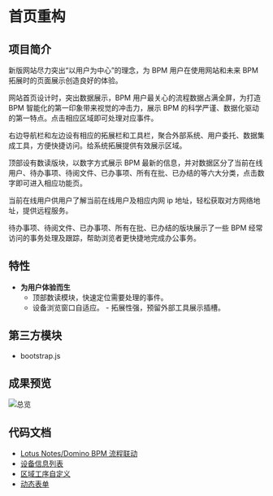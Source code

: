 # 首页重构

## 项目简介

新版网站尽力突出“以用户为中心”的理念，为 BPM 用户在使用网站和未来 BPM 拓展时的页面展示创造良好的体验。

网站首页设计时，突出数据展示，BPM 用户最关心的流程数据占满全屏，为打造 BPM 智能化的第一印象带来视觉的冲击力，展示 BPM 的科学严谨、数据化驱动的第一特点。点击相应区域即可处理对应事件。

右边导航栏和左边设有相应的拓展栏和工具栏，聚合外部系统、用户委托、数据集成工具，方便快捷访问。给系统拓展提供有效展示区域。

顶部设有数读版块，以数字方式展示 BPM 最新的信息，并对数据区分了当前在线用户、待办事项、待阅文件、已办事项、所有在批、已办结的等六大分类，点击数字即可进入相应功能页。

当前在线用户供用户了解当前在线用户及相应内网 ip 地址，轻松获取对方网络地址，提供远程服务。

待办事项、待阅文件、已办事项、所有在批、已办结的版块展示了一些 BPM 经常访问的事务处理及跟踪，帮助浏览者更快捷地完成办公事务。

## 特性

- **为用户体验而生**
  - 顶部数读模块，快速定位需要处理的事件。
  - 设备浏览窗口自适应。 - 拓展性强，预留外部工具展示插槽。

## 第三方模块

- bootstrap.js

## 成果预览

![总览](/Lotus/index1.png)

## 代码文档

- [Lotus Notes/Domino BPM 流程联动](/)
- [设备信息列表](/)
- [区域工序自定义](/)
- [动态表单](/)
